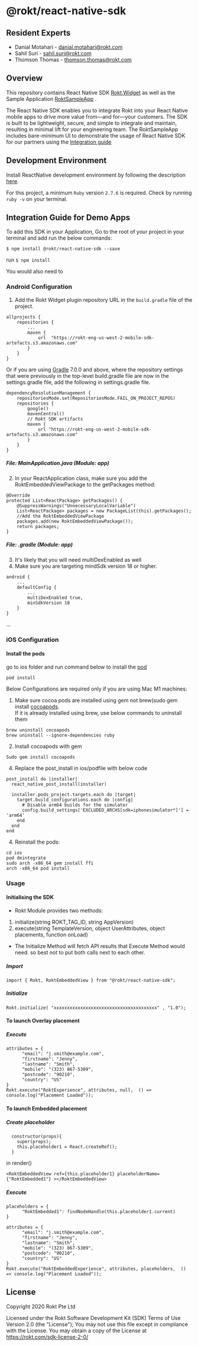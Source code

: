 # @rokt/react-native-sdk

## Resident Experts

- Danial Motahari - danial.motahari@rokt.com
- Sahil Suri - sahil.suri@rokt.com
- Thomson Thomas - thomson.thomas@rokt.com

## Overview

This repository contains React Native SDK [Rokt.Widget](Rokt.Widget) as well as the Sample Application [RoktSampleApp](RoktSampleApp) .

The React Native SDK enables you to integrate Rokt into your React Native mobile apps to drive more value from—and for—your customers. The SDK is built to be lightweight, secure, and simple to integrate and maintain, resulting in minimal lift for your engineering team. The RoktSampleApp includes bare-minimum UI to demonstrate the usage of React Native SDK for our partners using the [Integration guide](##-integration-guide-for-demo-apps)

## Development Environment
Install ReactNative development environment by following the description [here](https://reactnative.dev/docs/environment-setup).

For this project, a minimum `Ruby` version `2.7.6` is required. Check by running `ruby -v` on your terminal.

## Integration Guide for Demo Apps

To add this SDK in your Application, Go to the root of your project in your terminal and add run the below commands:

`$ npm install @rokt/react-native-sdk --save`

run `$ npm install`

You would also need to 
### Android Configuration


1.  Add the Rokt Widget plugin repository URL in the  ```build.gradle```  file of the project.
```
allprojects {
    repositories {
        ...
        maven {
            url  "https://rokt-eng-us-west-2-mobile-sdk-artefacts.s3.amazonaws.com"
        }
    }
}
```
Or if you are using [Gradle](https://gradle.org/) 7.0.0 and above, where the repository settings that were previously in the top-level build.gradle file are now in the settings.gradle file, add the following in settings.gradle file.
```
dependencyResolutionManagement {  
	repositoriesMode.set(RepositoriesMode.FAIL_ON_PROJECT_REPOS)  
	repositories {  
		google()  
		mavenCentral()  
		// Rokt SDK artifacts  
		maven {  
			url "https://rokt-eng-us-west-2-mobile-sdk-artefacts.s3.amazonaws.com"  
		}  
	}  
}
```
##### File: MainApplication.java (Module: app)
2. In your ReactApplication class, make sure you add the RoktEmbeddedViewPackage to the getPackages method:
```
@Override
protected List<ReactPackage> getPackages() {
	@SuppressWarnings("UnnecessaryLocalVariable")
    List<ReactPackage> packages = new PackageList(this).getPackages();
    //Add the RoktEmbeddedViewPackage
    packages.add(new RoktEmbeddedViewPackage());
    return packages;
}
 ```

##### File: .gradle (Module: app)
3. It's likely that you will need multiDexEnabled as well
4. Make sure you are targeting mindSdk version 18 or higher. 

```
android {
    ...
    defaultConfig {
        ...
        multiDexEnabled true,
        minSdkVersion 18
    }
}
```

...
### iOS Configuration

#### Install the pods
go to ios folder and run command below to install the [pod](https://cocoapods.org/)
```
pod install
```
Below Configurations are required only if you are using Mac M1 machines:

1. Make sure cocoa pods are installed using gem not brew(sudo gem install [cocoapods](https://cocoapods.org/).  
If it is already installed using brew, use below commands to uninstall them  
```
brew uninstall cocoapods  
brew uninstall --ignore-dependencies ruby
```

2. Install cocoapods with gem 
```
Sudo gem install cocoapods
```

4. Replace the post_install in ios/podfile with below code  
```
post_install do |installer|
  react_native_post_install(installer)

  installer.pods_project.targets.each do |target|
    target.build_configurations.each do |config|
      # Disable arm64 builds for the simulator
      config.build_settings['EXCLUDED_ARCHS[sdk=iphonesimulator*]'] = 'arm64'
    end
  end
end
```

4. Reinstall the pods:  

```
cd ios
pod deintegrate
sudo arch -x86_64 gem install ffi
arch -x86_64 pod install
```


### Usage

#### Initialising the SDK

- Rokt Module provides two methods:
1. initialize(string ROKT_TAG_ID, string AppVersion)
2. execute(string TemplateVersion, object UserAttributes, object placements, function onLoad)
- The Initialize Method will fetch API results that Execute Method would need. so best not to put both calls next to each other.

##### Import 
```
import { Rokt, RoktEmbeddedView } from "@rokt/react-native-sdk";
```

##### Initialize
```
Rokt.initialize( "xxxxxxxxxxxxxxxxxxxxxxxxxxxxxxxxxxxxxxx" , "1.0");
```

#### To launch Overlay placement

##### Execute 
```
attributes = {
      "email": "j.smith@example.com",
      "firstname": "Jenny",
      "lastname": "Smith",
      "mobile": "(323) 867-5309",
      "postcode": "90210",
      "country": "US"
}
Rokt.execute("RoktExperience", attributes, null,  () => console.log("Placement Loaded"));
```


#### To launch Embedded placement

##### Create placeholder
```
  constructor(props){
    super(props);
    this.placeholder1 = React.createRef();
  }

```

in render() 
```
<RoktEmbeddedView ref={this.placeholder1} placeholderName={"RoktEmbedded1"} ></RoktEmbeddedView>

```



##### Execute
```
placeholders = {
      "RoktEmbedded1": findNodeHandle(this.placeholder1.current)
}

attributes = {
      "email": "j.smith@example.com",
      "firstname": "Jenny",
      "lastname": "Smith",
      "mobile": "(323) 867-5309",
      "postcode": "90210",
      "country": "US"
}
Rokt.execute("RoktEmbeddedExperience", attributes, placeholders,  () => console.log("Placement Loaded"));
```


## License 
Copyright 2020 Rokt Pte Ltd 

Licensed under the Rokt Software Development Kit (SDK) Terms of Use Version 2.0 (the "License"); 
You may not use this file except in compliance with the License. 
You may obtain a copy of the License at https://rokt.com/sdk-license-2-0/
